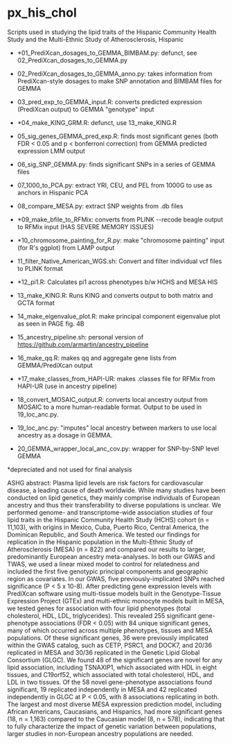 # px_his_chol
Scripts used in studying the lipid traits of the Hispanic Community Health Study and the Multi-Ethnic Study of Atherosclerosis, Hispanic

* *01_PrediXcan_dosages_to_GEMMA_BIMBAM.py: defunct, see 02_PrediXcan_dosages_to_GEMMA.py

* 02_PrediXcan_dosages_to_GEMMA_anno.py: takes information from PrediXcan-style dosages to make SNP annotation and BIMBAM files for GEMMA

* 03_pred_exp_to_GEMMA_input.R: converts predicted expression (PrediXcan output) to GEMMA "genotype" input

* *04_make_KING_GRM.R: defunct, use 13_make_KING.R

* 05_sig_genes_GEMMA_pred_exp.R: finds most significant genes (both FDR < 0.05 and p < bonferroni correction) from GEMMA predicted expression LMM output

* 06_sig_SNP_GEMMA.py: finds significant SNPs in a series of GEMMA files

* 07_1000_to_PCA.py: extract YRI, CEU, and PEL from 1000G to use as anchors in Hispanic PCA

* 08_compare_MESA.py: extract SNP weights from .db files

* *09_make_bfile_to_RFMix: converts from PLINK --recode beagle output to RFMix input (HAS SEVERE MEMORY ISSUES)

* *10_chromosome_painting_for_R.py: make "chromosome painting" input (for R's ggplot) from LAMP output

* 11_filter_Native_American_WGS.sh: Convert and filter individual vcf files to PLINK format

* *12_pi1.R: Calculates pi1 across phenotypes b/w HCHS and MESA HIS

* 13_make_KING.R: Runs KING and converts output to both matrix and GCTA format

* 14_make_eigenvalue_plot.R: make principal component eigenvalue plot as seen in PAGE fig. 4B

* 15_ancestry_pipeline.sh: personal version of https://github.com/armartin/ancestry_pipeline

* 16_make_qq.R: makes qq and aggregate gene lists from GEMMA/PrediXcan output

* *17_make_classes_from_HAPI-UR: makes .classes file for RFMix from HAPI-UR (use in ancestry pipeline)

* 18_convert_MOSAIC_output.R: converts local ancestry output from MOSAIC to a more human-readable format. Output to be used in 19_loc_anc.py.

* 19_loc_anc.py: "imputes" local ancestry between markers to use local ancestry as a dosage in GEMMA.

* 20_GEMMA_wrapper_local_anc_cov.py: wrapper for SNP-by-SNP level GEMMA

*depreciated and not used for final analysis

ASHG abstract: Plasma lipid levels are risk factors for cardiovascular disease, a leading cause of death worldwide. While many studies have been conducted on lipid genetics, they mainly comprise individuals of European ancestry and thus their transferability to diverse populations is unclear. We performed genome- and transcriptome-wide association studies of four lipid traits in the Hispanic Community Health Study (HCHS) cohort (n = 11,103), with origins in Mexico, Cuba, Puerto Rico, Central America, the Dominican Republic, and South America. We tested our findings for replication in the Hispanic population in the Multi-Ethnic Study of Atherosclerosis (MESA) (n = 822) and compared our results to larger, predominantly European ancestry meta-analyses. In both our GWAS and TWAS, we used a linear mixed model to control for relatedness and included the first five genotypic principal components and geographic region as covariates. In our GWAS, five previously-implicated SNPs reached significance (P < 5 x 10-8). After predicting gene expression levels with PrediXcan software using multi-tissue models built in the Genotype-Tissue Expression Project (GTEx) and multi-ethnic monocyte models built in MESA, we tested genes for association with four lipid phenotypes (total cholesterol, HDL, LDL, triglycerides). This revealed 255 significant gene-phenotype associations (FDR < 0.05) with 84 unique significant genes, many of which occurred across multiple phenotypes, tissues and MESA populations. Of these significant genes, 36 were previously implicated within the GWAS catalog, such as CETP, PSRC1, and DOCK7, and 20/36 replicated in MESA and 30/36 replicated in the Genetic Lipid Global Consortium (GLGC). We found 48 of the significant genes are novel for any lipid association, including TSNAXIP1, which associated with HDL in eight tissues, and C19orf52, which associated with total cholesterol, HDL, and LDL in two tissues. Of the 58 novel gene-phenotype associations found significant, 19 replicated independently in MESA and 42 replicated independently in GLGC at P < 0.05, with 8 associations replicating in both. The largest and most diverse MESA expression prediction model, including African Americans, Caucasians, and Hispanics, had more significant genes (18, n = 1,163) compared to the Caucasian model (8, n = 578), indicating that to fully characterize the impact of genetic variation between populations, larger studies in non-European ancestry populations are needed.
